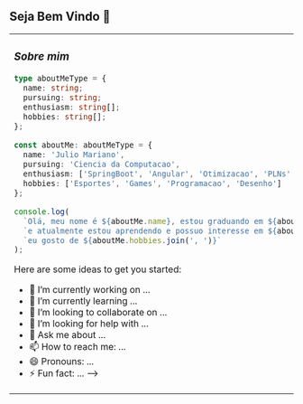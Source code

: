 ## Seja Bem Vindo 👋

<table width="80%">
  <tr>
    <td>
      <h3>
        <i>Sobre mim</i>
      </h3>

```ts
type aboutMeType = {
  name: string;
  pursuing: string;
  enthusiasm: string[];
  hobbies: string[];
};

const aboutMe: aboutMeType = {
  name: 'Julio Mariano',
  pursuing: 'Ciencia da Computacao',
  enthusiasm: ['SpringBoot', 'Angular', 'Otimizacao', 'PLNs' , 'Aprendizado de Maquina', 'English'],
  hobbies: ['Esportes', 'Games', 'Programacao', 'Desenho']
};

console.log(
  `Olá, meu nome é ${aboutMe.name}, estou graduando em ${aboutMe.pursuing} ` +
  `e atualmente estou aprendendo e possuo interesse em ${aboutMe.enthusiasm.join(', ')}, ` +
  `eu gosto de ${aboutMe.hobbies.join(', ')}`
);
```
<!--![Júlio Mariano GitHub stats](https://github-readme-stats.vercel.app/api?username=MarianoJuly&show_icons=true&count_private=true&theme=radical)-->
<!--[![Top Langs](https://github-readme-stats.vercel.app/api/top-langs/?username=MarianoJuly&layout=compact)](https://github.com/anuraghazra/github-readme-stats)-->


Here are some ideas to get you started:

- 🔭 I’m currently working on ...
- 🌱 I’m currently learning ...
- 👯 I’m looking to collaborate on ...
- 🤔 I’m looking for help with ...
- 💬 Ask me about ...
- 📫 How to reach me: ...
- 😄 Pronouns: ...
- ⚡ Fun fact: ...
-->
